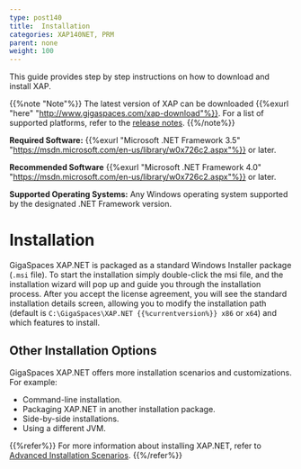 ```yaml
---
type: post140
title:  Installation
categories: XAP140NET, PRM
parent: none
weight: 100
---
```





This guide provides step by step instructions on how to download and install XAP.


{{%note "Note"%}}
The latest version of XAP can be downloaded {{%exurl "here" "http://www.gigaspaces.com/xap-download"%}}. For a list of supported platforms, refer to the [release notes](../rn/supported-platforms.html).
{{%/note%}}


**Required Software:** {{%exurl "Microsoft .NET Framework 3.5" "https://msdn.microsoft.com/en-us/library/w0x726c2.aspx"%}} or later.

**Recommended Software** {{%exurl "Microsoft .NET Framework 4.0" "https://msdn.microsoft.com/en-us/library/w0x726c2.aspx"%}} or later.


**Supported Operating Systems:** Any Windows operating system supported by the designated .NET Framework version.

#  Installation

GigaSpaces XAP.NET is packaged as a standard Windows Installer package (`.msi` file). To start the installation simply double-click the msi file, and the installation wizard will pop up and guide you through the installation process. After you accept the license agreement, you will see the standard installation details screen, allowing you to modify the installation path (default is `C:\GigaSpaces\XAP.NET {{%currentversion%}} x86` or `x64`) and which features to install.

## Other Installation Options

GigaSpaces XAP.NET offers more installation scenarios and customizations. For example:

- Command-line installation.
- Packaging XAP.NET in another installation package.
- Side-by-side installations.
- Using a different JVM.

{{%refer%}}
For more information about installing XAP.NET, refer to [Advanced Installation Scenarios](./advanced-installation-scenarios.html).
{{%/refer%}}
